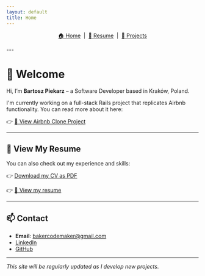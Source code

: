 ```yaml
---
layout: default
title: Home
---
```

<p align="center">
  <a href="./index.html">🏠 Home</a> &nbsp;|&nbsp;
  <a href="./cv.html">📄 Resume</a> &nbsp;|&nbsp;
  <a href="./projects/projects.html">🧠 Projects</a>
</p>
---

# 👋 Welcome

Hi, I’m **Bartosz Piekarz** – a Software Developer based in Kraków, Poland.

I'm currently working on a full-stack Rails project that replicates Airbnb functionality. You can read more about it here:

👉 [🚀 View Airbnb Clone Project](./projects/airbnb-clone.html)

---

## 📄 View My Resume

You can also check out my experience and skills:

👉 <a href="./assets/Bartosz-Piekarz-Resume.pdf" target="_blank">Download my CV as PDF</a>

👉 [🔗 View my resume](./cv.html)

---

## 📫 Contact

- **Email**: bakercodemaker@gmail.com 
- <a href="https://www.linkedin.com/in/bartosz-piekarz-112b83194/" target="_blank">LinkedIn</a>  
- <a href="https://github.com/BakerBart" target="_blank">GitHub</a>

---

_This site will be regularly updated as I develop new projects._

